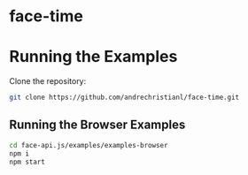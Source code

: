 # face-time
# Running the Examples

Clone the repository:

``` bash
git clone https://github.com/andrechristianl/face-time.git
```

## Running the Browser Examples

``` bash
cd face-api.js/examples/examples-browser
npm i
npm start

